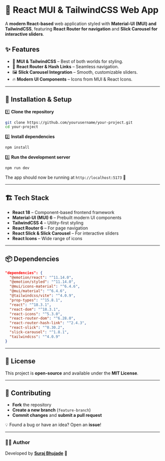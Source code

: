 # 🚀 React MUI & TailwindCSS Web App

A **modern React-based** web application styled with **Material-UI (MUI) and TailwindCSS**, featuring **React Router for navigation** and **Slick Carousel for interactive sliders**.

## ✨ Features

- 🎨 **MUI & TailwindCSS** – Best of both worlds for styling.
- 🔗 **React Router & Hash Links** – Seamless navigation.
- 🖼️ **Slick Carousel Integration** – Smooth, customizable sliders.
- 🔥 **Modern UI Components** – Icons from MUI & React Icons.

---

## 🚀 Installation & Setup

1️⃣ **Clone the repository**

```sh
git clone https://github.com/yourusername/your-project.git
cd your-project
```

2️⃣ **Install dependencies**

```sh
npm install
```

3️⃣ **Run the development server**

```sh
npm run dev
```

The app should now be running at `http://localhost:5173` 🎉

---

## 🏗️ Tech Stack

- **React 18** – Component-based frontend framework
- **Material-UI (MUI) 6** – Prebuilt modern UI components
- **TailwindCSS 4** – Utility-first styling
- **React Router 6** – For page navigation
- **React Slick & Slick Carousel** – For interactive sliders
- **React Icons** – Wide range of icons

---

## 📦 Dependencies

```json
"dependencies": {
  "@emotion/react": "^11.14.0",
  "@emotion/styled": "^11.14.0",
  "@mui/icons-material": "^6.4.6",
  "@mui/material": "^6.4.6",
  "@tailwindcss/vite": "^4.0.9",
  "prop-types": "^15.8.1",
  "react": "^18.3.1",
  "react-dom": "^18.3.1",
  "react-icons": "^5.3.0",
  "react-router-dom": "^6.28.0",
  "react-router-hash-link": "^2.4.3",
  "react-slick": "^0.30.2",
  "slick-carousel": "^1.8.1",
  "tailwindcss": "^4.0.9"
}
```

---

## 📜 License

This project is **open-source** and available under the **MIT License**.

---

## 🤝 Contributing

- **Fork** the repository
- **Create a new branch** (`feature-branch`)
- **Commit changes** and **submit a pull request**

💡 Found a bug or have an idea? Open an **issue**!

---

### 👨‍💻 Author

Developed by **[Suraj Bhujade](https://github.com/surajb0710)** 🚀
